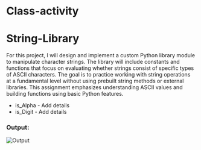 # Class-activity
# String-Library
For this project, I will design and implement a custom Python library module to manipulate character strings. The library will include constants and functions that focus on evaluating whether strings consist of specific types of ASCII characters. The goal is to practice working with string operations at a fundamental level without using prebuilt string methods or external libraries. This assignment emphasizes understanding ASCII values and building functions using basic Python features.
* is_Alpha - Add details
* is_Digit - Add details
  
###  Output:
<img src='https://imgur.com/a/JeLnguP.png' title='Output' width='' alt='Output' />
